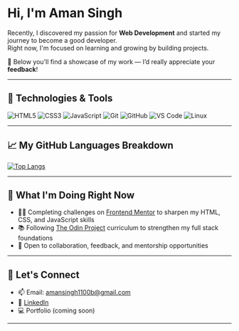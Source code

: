 # Hi, I'm **Aman Singh** 

Recently, I discovered my passion for **Web Development** and started my journey to become a good developer.  
Right now, I'm focused on learning and growing by building projects.  

📁 Below you'll find a showcase of my work — I’d really appreciate your **feedback**!

---

## 🔧 Technologies & Tools

![HTML5](https://img.shields.io/badge/HTML5-E34F26?style=flat&logo=html5&logoColor=white)
![CSS3](https://img.shields.io/badge/CSS3-1572B6?style=flat&logo=css3&logoColor=white)
![JavaScript](https://img.shields.io/badge/JavaScript-F7DF1E?style=flat&logo=javascript&logoColor=black)
![Git](https://img.shields.io/badge/Git-F05032?style=flat&logo=git&logoColor=white)
![GitHub](https://img.shields.io/badge/GitHub-181717?style=flat&logo=github&logoColor=white)
![VS Code](https://img.shields.io/badge/VS%20Code-007ACC?style=flat&logo=visual-studio-code&logoColor=white)
![Linux](https://img.shields.io/badge/Linux-FCC624?style=flat&logo=linux&logoColor=black)

---

## 📈 My GitHub Languages Breakdown

[![Top Langs](https://github-readme-stats.vercel.app/api/top-langs/?username=Aman11b&layout=compact&theme=tokyonight)](https://github.com/Aman11b)


---

## 🌱 What I'm Doing Right Now

- 👨‍💻 Completing challenges on [Frontend Mentor](https://www.frontendmentor.io/profile/Aman11b) to sharpen my HTML, CSS, and JavaScript skills  
- 📚 Following [The Odin Project](https://www.theodinproject.com/dashboard) curriculum to strengthen my full stack foundations  
- 🤝 Open to collaboration, feedback, and mentorship opportunities  

---

## 🤝 Let's Connect

- 📫 Email: amansingh1100b@gmail.com  
- 💼 [LinkedIn](https://www.linkedin.com/in/aman-singh-120a76234)  
- 💻 Portfolio (coming soon)

---
